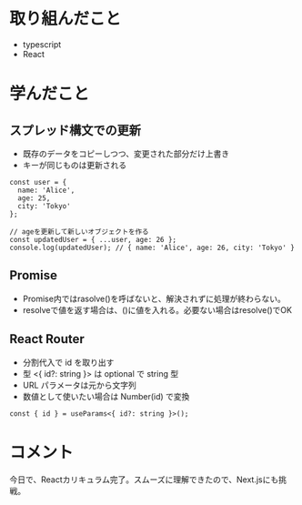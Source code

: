 # 取り組んだこと
- typescript
- React

# 学んだこと
## スプレッド構文での更新
- 既存のデータをコピーしつつ、変更された部分だけ上書き
- キーが同じものは更新される
```
const user = {
  name: 'Alice',
  age: 25,
  city: 'Tokyo'
};

// ageを更新して新しいオブジェクトを作る
const updatedUser = { ...user, age: 26 };
console.log(updatedUser); // { name: 'Alice', age: 26, city: 'Tokyo' }
```

## Promise
- Promise内ではrasolve()を呼ばないと、解決されずに処理が終わらない。
- resolveで値を返す場合は、()に値を入れる。必要ない場合はresolve()でOK

## React Router
- 分割代入で id を取り出す
- 型 <{ id?: string }> は optional で string 型
- URL パラメータは元から文字列
- 数値として使いたい場合は Number(id) で変換
```
const { id } = useParams<{ id?: string }>();
```


# コメント
今日で、Reactカリキュラム完了。スムーズに理解できたので、Next.jsにも挑戦。